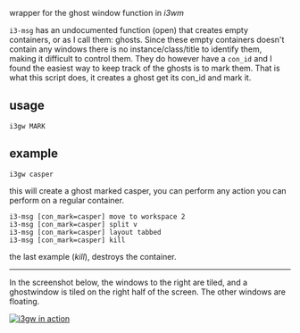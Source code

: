 
wrapper for the ghost window function in *i3wm*  

`i3-msg` has an undocumented function (open) that creates empty containers, or as I call them: ghosts. Since these empty containers doesn't contain any windows
there is no instance/class/title to identify them, making it difficult to control them. They do however have a `con_id` and I found the easiest way to keep track of the ghosts is to mark them. That is what this script does, it creates a ghost get its con_id and mark it.

usage
-----
`i3gw MARK`  

example
-------
`i3gw casper`

this will create a ghost marked casper, you can perform any action
you can perform on a regular container.  

    i3-msg [con_mark=casper] move to workspace 2 
    i3-msg [con_mark=casper] split v  
    i3-msg [con_mark=casper] layout tabbed  
    i3-msg [con_mark=casper] kill  

the last example (*kill*), destroys the container.

-------

In the screenshot below, the windows to the right are tiled, and a ghostwindow is tiled on the right half of the screen. The other windows are floating.

[![i3gw in action](/img/awd/ss-i3gw1.png)]((/img/org/ss-i3gw1.png))

